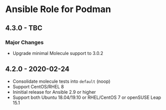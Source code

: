 # Ansible Role for Podman

## 4.3.0 - TBC

### Major Changes

  - Upgrade minimal Molecule support to 3.0.2

## 4.2.0 - 2020-02-24

  - Consolidate molecule tests into `default` (noop)
  - Support CentOS/RHEL 8
  - Ininitial release for Ansible 2.9 or higher
  - Support both Ubuntu 18.04/19.10 or RHEL/CentOS 7 or openSUSE Leap 15.1
